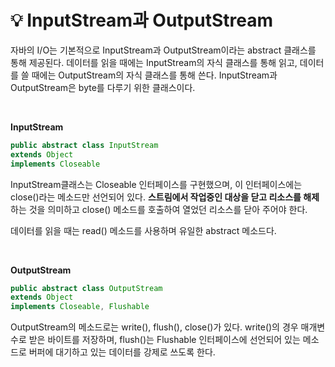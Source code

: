 # 💡 **InputStream과 OutputStream**

자바의 I/O는 기본적으로 InputStream과 OutputStream이라는 abstract 클래스를 통해 제공된다. 데이터를 읽을 때에는 InputStream의 자식 클래스를 통해 읽고, 데이터를 쓸 때에는 OutputStream의 자식 클래스를 통해 쓴다. InputStream과 OutputStream은 byte를 다루기 위한 클래스이다.

<br>

**InputStream**

```java
public abstract class InputStream
extends Object
implements Closeable
```

InputStream클래스는 Closeable 인터페이스를 구현했으며, 이 인터페이스에는 close()라는 메소드만 선언되어 있다. **스트림에서 작업중인 대상을 닫고 리소스를 해제**하는 것을 의미하고 close() 메소드를 호출하여 열었던 리소스를 닫아 주어야 한다.

데이터를 읽을 때는 read() 메소드를 사용하며 유일한 abstract 메소드다.

<br>

**OutputStream**

```java
public abstract class OutputStream
extends Object
implements Closeable, Flushable
```

OutputStream의 메소드로는 write(), flush(), close()가 있다.
write()의 경우 매개변수로 받은 바이트를 저장하며, flush()는 Flushable 인터페이스에 선언되어 있는 메소드로 버퍼에 대기하고 있는 데이터를 강제로 쓰도록 한다.